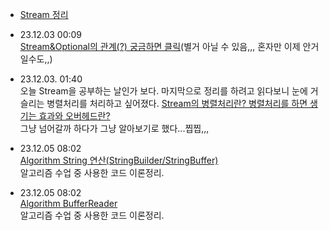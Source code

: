 - [Stream 정리](Stream/README.md)

- 23.12.03 00:09  
[Stream&Optional의 관계(?) 궁금하면 클릭](Stream/Stream&Optional.md)(별거 아닐 수 있음,,, 혼자만 이제 안거일수도,,)

- 23.12.03. 01:40  
오늘 Stream을 공부하는 날인가 보다. 마지막으로 정리를 하려고 읽다보니 눈에 거슬리는 병렬처리를 처리하고 싶어졌다.
[Stream의 병렬처리란? 병렬처리를 하면 생기는 효과와 오버헤드란?](Stream/Stream병렬처리.md)  
그냥 넘어갈까 하다가 그냥 알아보기로 했다...찝찝,,,

- 23.12.05 08:02    
[Algorithm String 연산(StringBuilder/StringBuffer)](Algorithm/String+연산자&StringBuilder&StringBuffer.md)  
알고리즘 수업 중 사용한 코드 이론정리.

- 23.12.05 08:02  
[Algorithm BufferReader](Algorithm/Buffer&Scanner.md)  
알고리즘 수업 중 사용한 코드 이론정리.